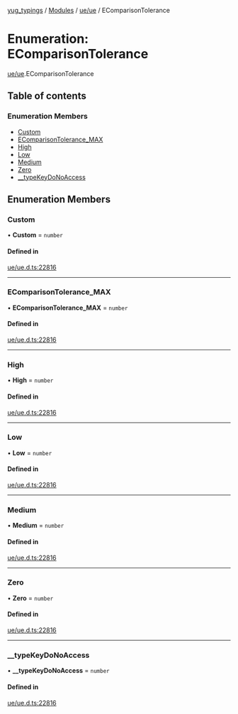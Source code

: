 [yug_typings](../README.md) / [Modules](../modules.md) / [ue/ue](../modules/ue_ue.md) / EComparisonTolerance

# Enumeration: EComparisonTolerance

[ue/ue](../modules/ue_ue.md).EComparisonTolerance

## Table of contents

### Enumeration Members

- [Custom](ue_ue.EComparisonTolerance.md#custom)
- [EComparisonTolerance\_MAX](ue_ue.EComparisonTolerance.md#ecomparisontolerance_max)
- [High](ue_ue.EComparisonTolerance.md#high)
- [Low](ue_ue.EComparisonTolerance.md#low)
- [Medium](ue_ue.EComparisonTolerance.md#medium)
- [Zero](ue_ue.EComparisonTolerance.md#zero)
- [\_\_typeKeyDoNoAccess](ue_ue.EComparisonTolerance.md#__typekeydonoaccess)

## Enumeration Members

### Custom

• **Custom** = `number`

#### Defined in

[ue/ue.d.ts:22816](https://github.com/YugMetaverse/yug_typings/blob/b7d9b19/ue/ue.d.ts#L22816)

___

### EComparisonTolerance\_MAX

• **EComparisonTolerance\_MAX** = `number`

#### Defined in

[ue/ue.d.ts:22816](https://github.com/YugMetaverse/yug_typings/blob/b7d9b19/ue/ue.d.ts#L22816)

___

### High

• **High** = `number`

#### Defined in

[ue/ue.d.ts:22816](https://github.com/YugMetaverse/yug_typings/blob/b7d9b19/ue/ue.d.ts#L22816)

___

### Low

• **Low** = `number`

#### Defined in

[ue/ue.d.ts:22816](https://github.com/YugMetaverse/yug_typings/blob/b7d9b19/ue/ue.d.ts#L22816)

___

### Medium

• **Medium** = `number`

#### Defined in

[ue/ue.d.ts:22816](https://github.com/YugMetaverse/yug_typings/blob/b7d9b19/ue/ue.d.ts#L22816)

___

### Zero

• **Zero** = `number`

#### Defined in

[ue/ue.d.ts:22816](https://github.com/YugMetaverse/yug_typings/blob/b7d9b19/ue/ue.d.ts#L22816)

___

### \_\_typeKeyDoNoAccess

• **\_\_typeKeyDoNoAccess** = `number`

#### Defined in

[ue/ue.d.ts:22816](https://github.com/YugMetaverse/yug_typings/blob/b7d9b19/ue/ue.d.ts#L22816)
